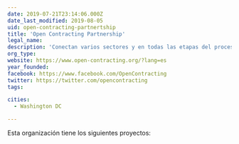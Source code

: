 ```yaml
---
date: 2019-07-21T23:14:06.000Z
date_last_modified: 2019-08-05
uid: open-contracting-partnertship
title: 'Open Contracting Partnership'
legal_name: 
description: 'Conectan varios sectores y en todas las etapas del proceso de contratación para ayudar a que los gobiernos ahorren tiempo y dinero, entreguen bienes y servicios de mejor calidad a los ciudadanos, prevengan la corrupción y creen un mejor ambiente de negocios para todos.'
org_type: 
website: https://www.open-contracting.org/?lang=es
year_founded: 
facebook: https://www.facebook.com/OpenContracting
twitter: https://twitter.com/opencontracting
tags:

cities: 
  - Washington DC

---
```


Esta organización tiene los siguientes proyectos:


